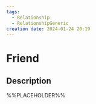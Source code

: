 ```yaml
---
tags:
  - Relationship
  - RelationshipGeneric
creation date: 2024-01-24 20:19
---
```

# Friend

## Description

%%PLACEHOLDER%%
